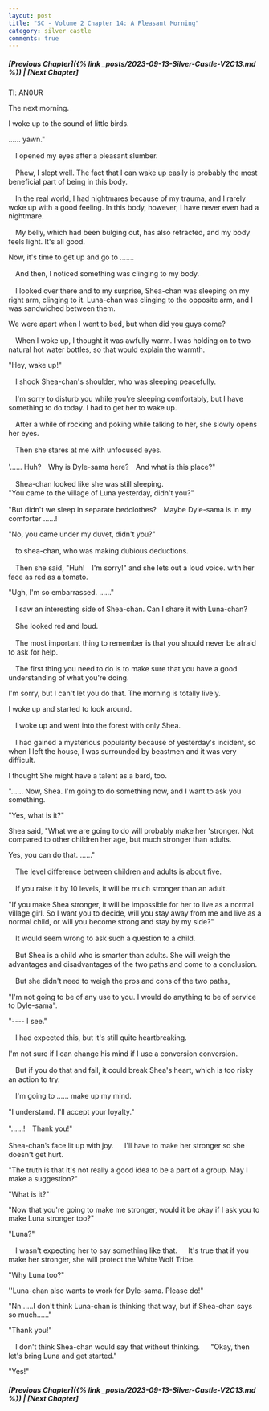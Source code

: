 ```yaml
---
layout: post
title: "SC - Volume 2 Chapter 14: A Pleasant Morning"
category: silver castle
comments: true
---
```


##### [Previous Chapter]({% link _posts/2023-09-13-Silver-Castle-V2C13.md %}) \| [Next Chapter]



Tl: AN0UR

The next morning.

I woke up to the sound of little birds.



...... yawn."



　I opened my eyes after a pleasant slumber.

　Phew, I slept well. The fact that I can wake up easily is probably the most beneficial part of being in this body.
<!--more-->



　In the real world, I had nightmares because of my trauma, and I rarely woke up with a good feeling. In this body, however, I have never even had a nightmare.

　My belly, which had been bulging out, has also retracted, and my body feels light. It's all good.



Now, it's time to get up and go to .......



　And then, I noticed something was clinging to my body.

　I looked over there and to my surprise, Shea-chan was sleeping on my right arm, clinging to it. Luna-chan was clinging to the opposite arm, and I was sandwiched between them.



We were apart when I went to bed, but when did you guys come?



　When I woke up, I thought it was awfully warm. I was holding on to two natural hot water bottles, so that would explain the warmth.



"Hey, wake up!"



　I shook Shea-chan's shoulder, who was sleeping peacefully.

　I'm sorry to disturb you while you're sleeping comfortably, but I have something to do today. I had to get her to wake up.



　After a while of rocking and poking while talking to her, she slowly opens her eyes.

　Then she stares at me with unfocused eyes.



'...... Huh?　Why is Dyle-sama here?　And what is this place?"

　Shea-chan looked like she was still sleeping.   
"You came to the village of Luna yesterday, didn't you?"

"But didn't we sleep in separate bedclothes?　Maybe Dyle-sama is in my comforter ......!

"No, you came under my duvet, didn't you?"



　to shea-chan, who was making dubious deductions.

　Then she said, "Huh!　I'm sorry!" and she lets out a loud voice. with her face as red as a tomato.



"Ugh, I'm so embarrassed. ......"

　I saw an interesting side of Shea-chan. Can I share it with Luna-chan?

　She looked red and loud.



　The most important thing to remember is that you should never be afraid to ask for help.

　The first thing you need to do is to make sure that you have a good understanding of what you're doing. 

  I'm sorry, but I can't let you do that. The morning is totally lively.




I woke up and started to look around.




　I woke up and went into the forest with only Shea.

　I had gained a mysterious popularity because of yesterday's incident, so when I left the house, I was surrounded by beastmen and it was very difficult. 
  
  I thought She might have a talent as a bard, too.




"...... Now, Shea. I'm going to do something now, and I want to ask you something. 

"Yes, what is it?"

Shea said, "What we are going to do will probably make her 'stronger. Not compared to other children her age, but much stronger than adults.

Yes, you can do that. ......"



　The level difference between children and adults is about five.

　If you raise it by 10 levels, it will be much stronger than an adult.



"If you make Shea stronger, it will be impossible for her to live as a normal village girl. So I want you to decide, will you stay away from me and live as a normal child, or will you become strong and stay by my side?"



　It would seem wrong to ask such a question to a child.

　But Shea is a child who is smarter than adults. She will weigh the advantages and disadvantages of the two paths and come to a conclusion.



　But she didn't need to weigh the pros and cons of the two paths,



"I'm not going to be of any use to you. I would do anything to be of service to Dyle-sama".

"---- I see."

  <div data-nat="424166"></div>

　I had expected this, but it's still quite heartbreaking.   

  I'm not sure if I can change his mind if I use a conversion conversion.   

　But if you do that and fail, it could break Shea's heart, which is too risky an action to try.

　I'm going to ...... make up my mind.


"I understand. I'll accept your loyalty."   

"......!　Thank you!"

Shea-chan’s face lit up with joy.
　
I'll have to make her stronger so she doesn't get hurt.

"The truth is that it's not really a good idea to be a part of a group. May I make a suggestion?"

"What is it?"

"Now that you're going to make me stronger, would it be okay if I ask you to make Luna stronger too?"

"Luna?"


　I wasn't expecting her to say something like that.
　
  It's true that if you make her stronger, she will protect the White Wolf Tribe.


"Why Luna too?"

''Luna-chan also wants to work for Dyle-sama. Please do!"

"Nn......I don't think Luna-chan is thinking that way, but if Shea-chan says so much......"

"Thank you!"


　I don't think Shea-chan would say that without thinking.
　
"Okay, then let's bring Luna and get started."


"Yes!"




##### [Previous Chapter]({% link _posts/2023-09-13-Silver-Castle-V2C13.md %}) \| [Next Chapter] 